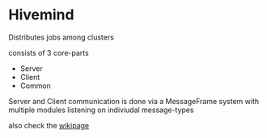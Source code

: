 # Hivemind

Distributes jobs among clusters

consists of 3 core-parts
- Server
- Client
- Common

Server and Client communication is done via a MessageFrame system with multiple modules listening on indiviudal message-types

also check the [wikipage](https://github.com/Legion-Engine/Hivemind/wiki)

